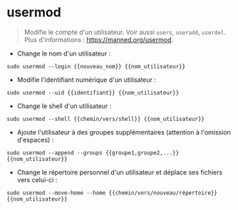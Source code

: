 # usermod

> Modifie le compte d'un utilisateur.
> Voir aussi `users`, `useradd`, `userdel`.
> Plus d'informations : <https://manned.org/usermod>.

- Change le nom d'un utilisateur :

`sudo usermod --login {{nouveau_nom}} {{nom_utilisateur}}`

- Modifie l'identifiant numérique d'un utilisateur :

`sudo usermod --uid {{identifiant}} {{nom_utilisateur}}`

- Change le shell d'un utilisateur :

`sudo usermod --shell {{chemin/vers/shell}} {{nom_utilisateur}}`

- Ajoute l'utilisateur à des groupes supplémentaires (attention à l'omission d'espaces) :

`sudo usermod --append --groups {{groupe1,groupe2,...}} {{nom_utilisateur}}`

- Change le répertoire personnel d'un utilisateur et déplace ses fichiers vers celui-ci :

`sudo usermod --move-home --home {{chemin/vers/nouveau/répertoire}} {{nom_utilisateur}}`
